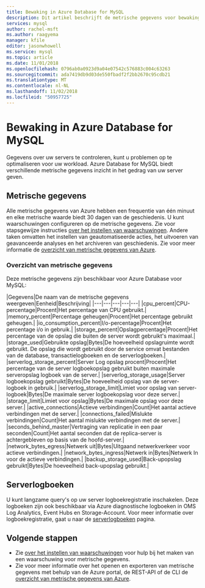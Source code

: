 ```yaml
---
title: Bewaking in Azure Database for MySQL
description: Dit artikel beschrijft de metrische gegevens voor bewaking en waarschuwingen voor Azure Database voor MySQL, met inbegrip van CPU, opslag en verbinding statistieken.
services: mysql
author: rachel-msft
ms.author: raagyema
manager: kfile
editor: jasonwhowell
ms.service: mysql
ms.topic: article
ms.date: 11/01/2018
ms.openlocfilehash: 0796ab0a0923d9a04e07542c576883c004c63263
ms.sourcegitcommit: ada7419db9d03de550fbadf2f2bb2670c95cdb21
ms.translationtype: MT
ms.contentlocale: nl-NL
ms.lasthandoff: 11/02/2018
ms.locfileid: "50957725"
---
```

# <a name="monitoring-in-azure-database-for-mysql"></a>Bewaking in Azure Database for MySQL
Gegevens over uw servers te controleren, kunt u problemen op te optimaliseren voor uw workload. Azure Database for MySQL biedt verschillende metrische gegevens inzicht in het gedrag van uw server geven.

## <a name="metrics"></a>Metrische gegevens
Alle metrische gegevens van Azure hebben een frequentie van één minuut en elke metrische waarde biedt 30 dagen van de geschiedenis. U kunt waarschuwingen configureren op de metrische gegevens. Zie voor stapsgewijze instructies [over het instellen van waarschuwingen](howto-alert-on-metric.md). Andere taken omvatten het instellen van geautomatiseerde acties, het uitvoeren van geavanceerde analyses en het archiveren van geschiedenis. Zie voor meer informatie de [overzicht van metrische gegevens van Azure](../monitoring-and-diagnostics/monitoring-overview-metrics.md).

### <a name="list-of-metrics"></a>Overzicht van metrische gegevens
Deze metrische gegevens zijn beschikbaar voor Azure Database voor MySQL:

|Gegevens|De naam van de metrische gegevens weergeven|Eenheid|Beschrijving|
|---|---|---|---|---|
|cpu_percent|CPU-percentage|Procent|Het percentage van CPU gebruikt.|
|memory_percent|Percentage geheugen|Procent|Het percentage gebruikt geheugen.|
|io_consumption_percent|I/o-percentage|Procent|Het percentage i/o in gebruik.|
|storage_percent|Opslagpercentage|Procent|Het percentage van de opslag die buiten de server wordt gebruikt's maximaal.|
|storage_used|Gebruikte opslag|Bytes|De hoeveelheid opslagruimte wordt gebruikt. De opslag die wordt gebruikt door de service omvat bestanden van de database, transactielogboeken en de serverlogboeken.|
|serverlog_storage_percent|Server Log opslag procent|Procent|Het percentage van de server logboekopslag gebruikt buiten maximale serveropslag logboek van de server.|
|serverlog_storage_usage|Server logboekopslag gebruikt|Bytes|De hoeveelheid opslag van de server-logboek in gebruik.|
|serverlog_storage_limit|Limiet voor opslag van server-logboek|Bytes|De maximale server logboekopslag voor deze server.|
|storage_limit|Limiet voor opslag|Bytes|De maximale opslag voor deze server.|
|active_connections|Actieve verbindingen|Count|Het aantal actieve verbindingen met de server.|
|connections_failed|Mislukte verbindingen|Count|Het aantal mislukte verbindingen met de server.|
|seconds_behind_master|Vertraging van replicatie in een paar seconden|Count|Het aantal seconden dat de replica-server is achtergebleven op basis van de hoofd-server.|
|network_bytes_egress|Netwerk uit|Bytes|Uitgaand netwerkverkeer voor actieve verbindingen.|
|network_bytes_ingress|Netwerk in|Bytes|Netwerk In voor de actieve verbindingen.|
|backup_storage_used|Back-upopslag gebruikt|Bytes|De hoeveelheid back-upopslag gebruikt.|

## <a name="server-logs"></a>Serverlogboeken
U kunt langzame query's op uw server logboekregistratie inschakelen. Deze logboeken zijn ook beschikbaar via Azure diagnostische logboeken in OMS Log Analytics, Event Hubs en Storage-Account. Voor meer informatie over logboekregistratie, gaat u naar de [serverlogboeken](concepts-server-logs.md) pagina.

## <a name="next-steps"></a>Volgende stappen
- Zie [over het instellen van waarschuwingen](howto-alert-on-metric.md) voor hulp bij het maken van een waarschuwing voor metrische gegevens.
- Zie voor meer informatie over het openen en exporteren van metrische gegevens met behulp van de Azure portal, de REST-API of de CLI de [overzicht van metrische gegevens van Azure](../monitoring-and-diagnostics/monitoring-overview-metrics.md).
